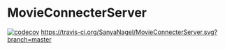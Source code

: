 # MovieConnecterServer
[![codecov](https://codecov.io/gh/SanyaNagel/MovieConnecterServer/branch/master/graph/badge.svg?token=1ZC4SRNBYH)](https://codecov.io/gh/SanyaNagel/MovieConnecterServer)
https://travis-ci.org/SanyaNagel/MovieConnecterServer.svg?branch=master
